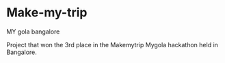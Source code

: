 # Make-my-trip
MY gola bangalore

Project that won the 3rd place in the Makemytrip Mygola hackathon held in Bangalore.
